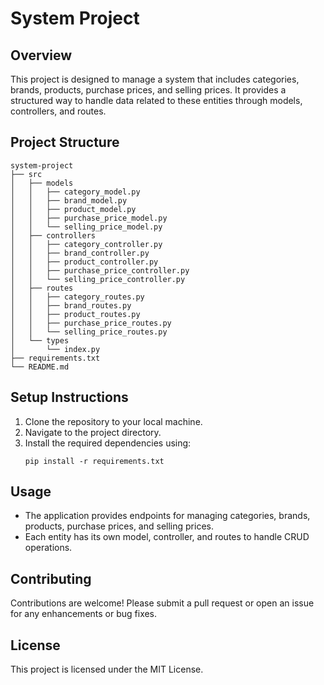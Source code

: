 # System Project

## Overview
This project is designed to manage a system that includes categories, brands, products, purchase prices, and selling prices. It provides a structured way to handle data related to these entities through models, controllers, and routes.

## Project Structure
```
system-project
├── src
│   ├── models
│   │   ├── category_model.py
│   │   ├── brand_model.py
│   │   ├── product_model.py
│   │   ├── purchase_price_model.py
│   │   └── selling_price_model.py
│   ├── controllers
│   │   ├── category_controller.py
│   │   ├── brand_controller.py
│   │   ├── product_controller.py
│   │   ├── purchase_price_controller.py
│   │   └── selling_price_controller.py
│   ├── routes
│   │   ├── category_routes.py
│   │   ├── brand_routes.py
│   │   ├── product_routes.py
│   │   ├── purchase_price_routes.py
│   │   └── selling_price_routes.py
│   └── types
│       └── index.py
├── requirements.txt
└── README.md
```

## Setup Instructions
1. Clone the repository to your local machine.
2. Navigate to the project directory.
3. Install the required dependencies using:
   ```
   pip install -r requirements.txt
   ```

## Usage
- The application provides endpoints for managing categories, brands, products, purchase prices, and selling prices.
- Each entity has its own model, controller, and routes to handle CRUD operations.

## Contributing
Contributions are welcome! Please submit a pull request or open an issue for any enhancements or bug fixes.

## License
This project is licensed under the MIT License.